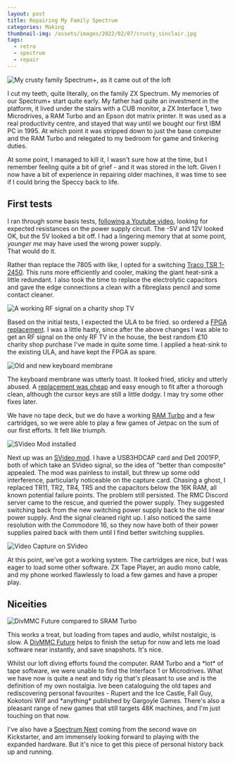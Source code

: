 ```yaml
---
layout: post
title: Repairing My Family Spectrum
categories: Making
thumbnail-img: /assets/images/2022/02/07/crusty_sinclair.jpg
tags: 
  - retro
  - spectrum
  - repair
---
```


![My crusty family Spectrum+, as it came out of the loft](/assets/images/2022/02/07/crusty_sinclair.jpg)

I cut my teeth, quite literally, on the
family ZX Spectrum. My memories of our Spectrum+ start quite early.  My father had 
quite an investment in the platform, it
lived under the stairs with a CUB monitor, a ZX Interface 1, two
Microdrives, a RAM Turbo and an Epson dot matrix printer. It was used as
a real productivity centre, and stayed that way until we bought our
first IBM PC in 1995. At which point it was stripped down to just the base
computer and the RAM Turbo and relegated to my bedroom for game and
tinkering duties.

At some point, I managed to kill it, I wasn't sure how at the time, but
I remember feeling quite a bit of grief - and it was stored in the loft. Given I now have a
bit of experience in repairing older machines, it was time to see if I
could bring the Speccy back to life.

## First tests

I ran through some basis tests, [following a Youtube video](https://www.youtube.com/watch?v=IzgCmldm2H4), looking for expected resistances 
on the power supply circuit. The -5V and 12V looked OK, but the 5V looked a bit off. 
I had a lingering memory that at some point, _younger me_ may have used the wrong power supply.  
That would do it.

Rather than replace the 7805 with
like, I opted for a switching [Traco TSR 1-2450](https://www.mouser.co.uk/ProductDetail/TRACO-Power/TSR-1-2450?qs=ckJk83FOD0XFKqda0Mzkgw%3D%3D&mgh=1&vip=1&gclid=CjwKCAiAo4OQBhBBEiwA5KWu_2HOBwSiHaiMKzY4aWT4TUDeM0FpufgCvFnvn9LQeCTh_I9zTxnAsRoCV5oQAvD_BwE). This runs
more efficiently and cooler, making the
giant heat-sink a little redundant. I also took the time to replace the
electrolytic capacitors and gave the edge connections a clean with a
fibreglass pencil and some contact cleaner.

![A working RF signal on a charity shop TV](/assets/images/2022/02/07/jetpac_rftest.jpg)

Based on the initial tests, I expected the ULA to be fried. so ordered a [FPGA replacement](https://zxrenew.co.uk/ZX-Spectrum-replacement-ULA-p151287223). I was a
little hasty, since after the above changes I was able to get an RF
signal on the only RF TV in the house, the best random £10 charity shop purchase I've made in quite 
some time. I applied a heat-sink to the existing ULA, and have kept the FPGA as spare.

![Old and new keyboard membrane](/assets/images/2022/02/07/keyboard_membrane.jpg)

The keyboard membrane was utterly toast. It looked fried, sticky and utterly abused. 
A [replacement was cheap](https://zxrenew.co.uk/ZX-Spectrum-48k-128k-Toastrack-keyboard-membrane-p69999635) and easy enough to fit after a thorough clean, although the cursor keys are
still a little dodgy. I may try some other fixes later.

We have no tape deck, but we do have a working [RAM Turbo](https://www.youtube.com/watch?v=pgqioNdtBts) and a few
cartridges, so we were able to play a few games of Jetpac on the sum of
our first efforts. It felt like triumph.

![SVideo Mod installed](/assets/images/2022/02/07/svideo_mod.jpg)

Next up was an [SVideo mod](https://zxrenew.co.uk/ZX-Spectrum-S-Video-Modulator-replacement-p224669147). I have a USB3HDCAP card and Dell 2001FP, 
both of which take an SVideo signal, so the idea of "better than composite"
appealed. The mod was painless to install, but threw up some odd
interference, particularly noticeable on the capture card. Chasing a ghost, I
replaced TR11, TR2, TR4, TR5 and the capacitors below the 16K RAM, all
known potential failure points. The problem still persisted.  The RMC Discord server came
to the rescue, and queried the power supply.  They suggested switching back from the new
switching power supply back to the old linear power supply.  And the signal cleaned 
right up.  I also noticed the same resolution with the Commodore 16, so they now have 
both of their power supplies paired back with them until I find better switching supplies.

![Video Capture on SVideo](/assets/images/2022/02/07/svideo_capture.jpg)

At this point, we\'ve got a working system. The cartridges are nice, but
I was eager to load some other software. ZX Tape Player, an audio
mono cable, and my phone worked flawlessly to load a few games and
have a proper play.

##  Niceities

![DivMMC Future compared to SRAM Turbo](/assets/images/2022/02/07/cleaned_divmmc.jpg)

This works a treat, but loading from tapes and audio, whilst nostalgic,
is slow. A [DivMMC Future](https://www.thefuturewas8bit.com/divmmcfuture) helps to 
finish the setup for now and lets me load software near instantly, and save snapshots. It's nice.

Whilst our loft diving efforts found the computer. RAM Turbo and a
\*lot\* of tape software, we were unable to find the Interface 1 or
Microdrives. What we have now is quite a neat and tidy rig that's
pleasant to use and is the definition of my own nostalgia. Ive been
cataloguing the old tapes and rediscovering personal favourites - Rupert
and the Ice Castle, Fall Guy, Kokotoni Wilf and \*anything\* published
by Gargoyle Games. There's also a pleasant range of new games that
still targets 48K machines, and I'm just touching on that now.

I've also have a [Spectrum Next](https://www.kickstarter.com/projects/spectrumnext/zx-spectrum-next-issue-2) coming from the second wave on Kickstarter, and am
immensely looking forward to playing with the expanded hardware. But
it's nice to get this piece of personal history back up and running.
